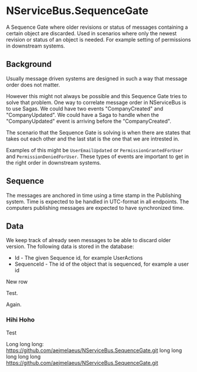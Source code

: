 # NServiceBus.SequenceGate

A Sequence Gate where older revisions or status of messages containing a certain object are discarded. Used in scenarios where only the newest revision or status of an object is needed. For example setting of permissions in downstream systems.

## Background

Usually message driven systems are designed in such a way that message order does not matter.

However this might not always be possible and this Sequence Gate tries to solve that problem. One way to correlate message order in NServiceBus is to use Sagas. We could have two events "CompanyCreated" and "CompanyUpdated". We could have a Saga to handle when the "CompanyUpdated" event is arriving before the "CompanyCreated".

The scenario that the Sequence Gate is solving is when there are states that takes out each other and the last stat is the one that we are intrested in.

Examples of this might be `UserEmailUpdated` or `PermissionGrantedForUser` and `PermissionDeniedForUser`. These types of events are important to get in the right order in downstream systems.

## Sequence

The messages are anchored in time using a time stamp in the Publishing system. Time is expected to be handled in UTC-format in all endpoints. The computers publishing messages are expected to have synchronized time.

## Data

We keep track of already seen messages to be able to discard older version. The following data is stored in the database:

* Id - The given Sequence id, for example UserActions
* SequenceId - The id of the object that is sequenced, for example a user id

New row

Test.

Again.

### Hihi Hoho

Test

Long long long: https://github.com/aejmelaeus/NServiceBus.SequenceGate.git long long long long long https://github.com/aejmelaeus/NServiceBus.SequenceGate.git

